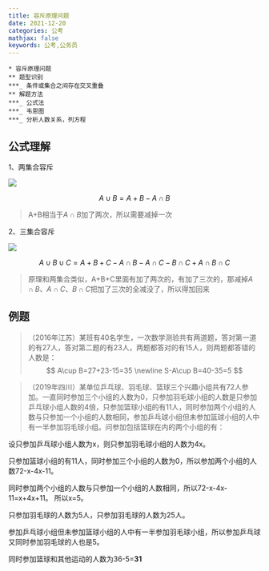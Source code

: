 ```yaml
---
title: 容斥原理问题
date: 2021-12-20
categories: 公考
mathjax: false
keywords: 公考,公务员
---
```


```puml
* 容斥原理问题
** 题型识别
***_ 条件或集合之间存在交叉重叠
** 解题方法
***_ 公式法
***_ 韦恩图
***_ 分析人数关系，列方程
```

## 公式理解

1、两集合容斥

![](https://images1.tqwba.com/20200725/r2x1rv3govj.png)

$$
A\cup B=A+B- A\cap B
$$

> A+B相当于$A\cap B$加了两次，所以需要减掉一次

2、三集合容斥

![](https://images1.tqwba.com/20200725/ivtuehnlw5p.png)

$$
A\cup B\cup C=A+B+C- A\cap B - A\cap C - B\cap C + A\cap B\cap C
$$

> 原理和两集合类似，A+B+C里面有加了两次的，有加了三次的，那减掉$A\cap B、A\cap C、B\cap C$把加了三次的全减没了，所以得加回来

## 例题

> （2016年江苏）某班有40名学生，一次数学测验共有两道题，答对第一道的有27人，答对第二题的有23人，两题都答对的有15人，则两题都答错的人数是：
$$
A\cup B=27+23-15=35 \newline
S-A\cup B=40-35=5
$$

> （2019年四川）某单位乒乓球、羽毛球、篮球三个兴趣小组共有72人参加。一直同时参加三个小组的人数为0，只参加羽毛球小组的人数是只参加乒乓球小组人数的4倍，只参加篮球小组的有11人，同时参加两个小组的人数与只参加一个小组的人数相同，参加乒乓球小组但未参加篮球小组的人中有一半参加羽毛球小组。问参加包括篮球在内的两个小组的有：

设只参加乒乓球小组人数为x，则只参加羽毛球小组的人数为4x。

只参加篮球小组的有11人，同时参加三个小组的人数为0，所以参加两个小组的人数72-x-4x-11。

同时参加两个小组的人数与只参加一个小组的人数相同，所以72-x-4x-11=x+4x+11。
所以x=5。

只参加羽毛球的人数为5人，只参加羽毛球的人数为25人。

参加乒乓球小组但未参加篮球小组的人中有一半参加羽毛球小组，所以参加乒乓球又同时参加羽毛球的人也是5。

同时参加篮球和其他运动的人数为36-5=**31**